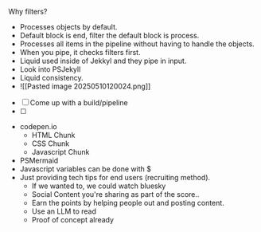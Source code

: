 Why filters?
- Processes objects by default.
- Default block is end, filter the default block is process. 
- Processes all items in the pipeline without having to handle the objects.
- When you pipe, it checks filters first. 
- Liquid used inside of Jekkyl and they pipe in input. 
- Look into PSJekyll
- Liquid consistency. 
- ![[Pasted image 20250510120024.png]]
- [ ] Come up with a build/pipeline
- [ ] 

- codepen.io
	- HTML Chunk
	- CSS Chunk
	- Javascript Chunk
- PSMermaid
- Javascript variables can be done with $
- Just providing tech tips for end users (recruiting method). 
	- If we wanted to, we could watch bluesky
	- Social Content you're sharing as part of the score..
	- Earn the points by helping people out and posting content.
	- Use an LLM to read
	- Proof of concept already